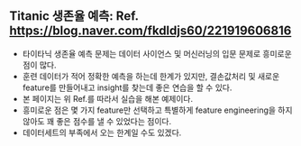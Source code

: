 ## Titanic 생존율 예측: Ref. https://blog.naver.com/fkdldjs60/221919606816

- 타이타닉 생존율 예측 문제는 데이터 사이언스 및 머신러닝의 입문 문제로 흥미로운 점이 많다. 
- 훈련 데이터가 적어 정확한 예측을 하는데 한계가 있지만, 결손값처리 및 새로운 feature를 만들어내고 insight를 찾는데 좋은 연습을 할 수 있다. 
- 본 페이지는 위 Ref.를 따라서 실습을 해본 예제이다. 
- 흥미로운 점은 몇 가지 feature만 선택하고 특별하게 feature engineering을 하지 않아도 꽤 좋은 점수를 낼 수 있었다는 점이다. 
- 데이터세트의 부족에서 오는 한계일 수도 있겠다. 

